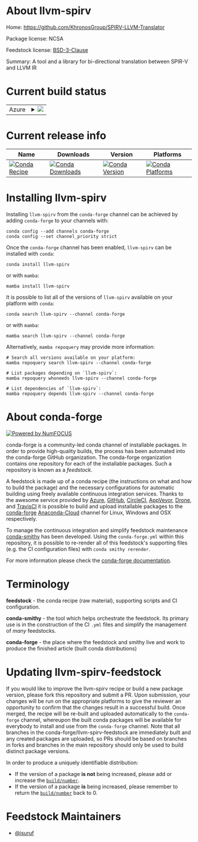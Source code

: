 About llvm-spirv
================

Home: https://github.com/KhronosGroup/SPIRV-LLVM-Translator

Package license: NCSA

Feedstock license: [BSD-3-Clause](https://github.com/conda-forge/llvm-spirv-feedstock/blob/main/LICENSE.txt)

Summary: A tool and a library for bi-directional translation between SPIR-V and LLVM IR

Current build status
====================


<table>
    
  <tr>
    <td>Azure</td>
    <td>
      <details>
        <summary>
          <a href="https://dev.azure.com/conda-forge/feedstock-builds/_build/latest?definitionId=8029&branchName=main">
            <img src="https://dev.azure.com/conda-forge/feedstock-builds/_apis/build/status/llvm-spirv-feedstock?branchName=main">
          </a>
        </summary>
        <table>
          <thead><tr><th>Variant</th><th>Status</th></tr></thead>
          <tbody><tr>
              <td>linux_64</td>
              <td>
                <a href="https://dev.azure.com/conda-forge/feedstock-builds/_build/latest?definitionId=8029&branchName=main">
                  <img src="https://dev.azure.com/conda-forge/feedstock-builds/_apis/build/status/llvm-spirv-feedstock?branchName=main&jobName=linux&configuration=linux_64_" alt="variant">
                </a>
              </td>
            </tr>
          </tbody>
        </table>
      </details>
    </td>
  </tr>
</table>

Current release info
====================

| Name | Downloads | Version | Platforms |
| --- | --- | --- | --- |
| [![Conda Recipe](https://img.shields.io/badge/recipe-llvm--spirv-green.svg)](https://anaconda.org/conda-forge/llvm-spirv) | [![Conda Downloads](https://img.shields.io/conda/dn/conda-forge/llvm-spirv.svg)](https://anaconda.org/conda-forge/llvm-spirv) | [![Conda Version](https://img.shields.io/conda/vn/conda-forge/llvm-spirv.svg)](https://anaconda.org/conda-forge/llvm-spirv) | [![Conda Platforms](https://img.shields.io/conda/pn/conda-forge/llvm-spirv.svg)](https://anaconda.org/conda-forge/llvm-spirv) |

Installing llvm-spirv
=====================

Installing `llvm-spirv` from the `conda-forge` channel can be achieved by adding `conda-forge` to your channels with:

```
conda config --add channels conda-forge
conda config --set channel_priority strict
```

Once the `conda-forge` channel has been enabled, `llvm-spirv` can be installed with `conda`:

```
conda install llvm-spirv
```

or with `mamba`:

```
mamba install llvm-spirv
```

It is possible to list all of the versions of `llvm-spirv` available on your platform with `conda`:

```
conda search llvm-spirv --channel conda-forge
```

or with `mamba`:

```
mamba search llvm-spirv --channel conda-forge
```

Alternatively, `mamba repoquery` may provide more information:

```
# Search all versions available on your platform:
mamba repoquery search llvm-spirv --channel conda-forge

# List packages depending on `llvm-spirv`:
mamba repoquery whoneeds llvm-spirv --channel conda-forge

# List dependencies of `llvm-spirv`:
mamba repoquery depends llvm-spirv --channel conda-forge
```


About conda-forge
=================

[![Powered by
NumFOCUS](https://img.shields.io/badge/powered%20by-NumFOCUS-orange.svg?style=flat&colorA=E1523D&colorB=007D8A)](https://numfocus.org)

conda-forge is a community-led conda channel of installable packages.
In order to provide high-quality builds, the process has been automated into the
conda-forge GitHub organization. The conda-forge organization contains one repository
for each of the installable packages. Such a repository is known as a *feedstock*.

A feedstock is made up of a conda recipe (the instructions on what and how to build
the package) and the necessary configurations for automatic building using freely
available continuous integration services. Thanks to the awesome service provided by
[Azure](https://azure.microsoft.com/en-us/services/devops/), [GitHub](https://github.com/),
[CircleCI](https://circleci.com/), [AppVeyor](https://www.appveyor.com/),
[Drone](https://cloud.drone.io/welcome), and [TravisCI](https://travis-ci.com/)
it is possible to build and upload installable packages to the
[conda-forge](https://anaconda.org/conda-forge) [Anaconda-Cloud](https://anaconda.org/)
channel for Linux, Windows and OSX respectively.

To manage the continuous integration and simplify feedstock maintenance
[conda-smithy](https://github.com/conda-forge/conda-smithy) has been developed.
Using the ``conda-forge.yml`` within this repository, it is possible to re-render all of
this feedstock's supporting files (e.g. the CI configuration files) with ``conda smithy rerender``.

For more information please check the [conda-forge documentation](https://conda-forge.org/docs/).

Terminology
===========

**feedstock** - the conda recipe (raw material), supporting scripts and CI configuration.

**conda-smithy** - the tool which helps orchestrate the feedstock.
                   Its primary use is in the construction of the CI ``.yml`` files
                   and simplify the management of *many* feedstocks.

**conda-forge** - the place where the feedstock and smithy live and work to
                  produce the finished article (built conda distributions)


Updating llvm-spirv-feedstock
=============================

If you would like to improve the llvm-spirv recipe or build a new
package version, please fork this repository and submit a PR. Upon submission,
your changes will be run on the appropriate platforms to give the reviewer an
opportunity to confirm that the changes result in a successful build. Once
merged, the recipe will be re-built and uploaded automatically to the
`conda-forge` channel, whereupon the built conda packages will be available for
everybody to install and use from the `conda-forge` channel.
Note that all branches in the conda-forge/llvm-spirv-feedstock are
immediately built and any created packages are uploaded, so PRs should be based
on branches in forks and branches in the main repository should only be used to
build distinct package versions.

In order to produce a uniquely identifiable distribution:
 * If the version of a package **is not** being increased, please add or increase
   the [``build/number``](https://docs.conda.io/projects/conda-build/en/latest/resources/define-metadata.html#build-number-and-string).
 * If the version of a package **is** being increased, please remember to return
   the [``build/number``](https://docs.conda.io/projects/conda-build/en/latest/resources/define-metadata.html#build-number-and-string)
   back to 0.

Feedstock Maintainers
=====================

* [@isuruf](https://github.com/isuruf/)

